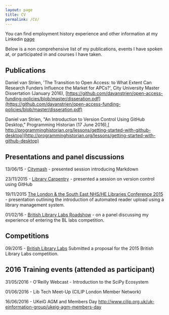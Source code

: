 ```yaml
---
layout: page
title: CV
permalink: /CV/
---
```


You can find employment history experience and other information at my Linkedin [page](https://uk.linkedin.com/in/danielvanstrien)

Below is a non comprehensive list of my publications, events I have spoken at, or participated in and courses I have taken. 

## Publications

Daniel van Strien, 'The Transition to Open Access: to What Extent Can Research Funders Influence the Market for APCs?', City University Master Dissertation (January 2016), [https://github.com/davanstrien/open-access-funding-policies/blob/master/disseration.pdf](https://github.com/davanstrien/open-access-funding-policies/blob/master/disseration.pdf) 

Daniel van Strien, "An Introduction to Version Control Using GitHub Desktop," Programming Historian (17 June 2016),[ http://programminghistorian.org/lessons/getting-started-with-github-desktop](http://programminghistorian.org/lessons/getting-started-with-github-desktop) 

## Presentations and panel discussions

13/06/15 - [Citymash](http://citymash.github.io) -  presented session introducing Markdown 

23/11/2015 - [Library Carpentry](https://librarycarpentry.github.io/) - presented a session on version control using GitHub 

19/11/2015 [The London & the South East NHS/HE Libraries Conference 2015](http://www.londonlinks.nhs.uk/2015-events/november/london-and-south-east-nhs-he-libraries-conference) - presentation outlining the introduction of automated reader upload using a library management system. 

01/02/16 - [British Library Labs Roadshow](http://www.city.ac.uk/news/2016/jan/city-to-host-british-library-labs-roadshow) - on a panel discussing my experience of entering the BL labs competition.  

## Competitions
09/2015 - [British Library Labs](http://labs.bl.uk/Teaching+the+library+of+the+future+engaging+researchers+in+new+approaches+to+utilising+digital+collections.) Submitted a proposal for the 2015 British Library Labs competition. 

## 2016 Training events (attended as participant)

31/05/2016 -  O'Reilly Webcast - Introduction to the SciPy Ecosystem

01/06/2016 - Lib Tech Meet-Up (CILIP London Member Network)

16/06/2016 -  UKeiG AGM and Members Day http://www.cilip.org.uk/uk-einformation-group/ukeig-agm-members-day





 
